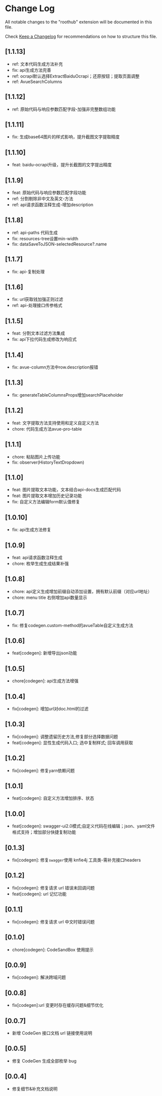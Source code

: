 # Change Log

All notable changes to the "roothub" extension will be documented in this file.

Check [Keep a Changelog](http://keepachangelog.com/) for recommendations on how to structure this file.

## [1.1.13]
- ref: 文本代码生成方法补充
- fix: api生成方法完善
- ref: ocrapi默认选择ExtractBaiduOcrapi；还原按钮；提取页面调整
- ref: AvueSearchColumns

## [1.1.12]
- ref: 原始代码与响应参数匹配字段-加强非完整数组功能

## [1.1.11]
- fix: 生成base64图片的样式影响，提升截图文字提取精度

## [1.1.10]
- feat: baidu-ocrapi升级，提升长截图的文字提出精度

## [1.1.9]
- feat: 原始代码与响应参数匹配字段功能
- ref: 分割剔除非中文及英文-方法
- ref: api请求函数注释生成-增加description

## [1.1.8]
- ref: api-paths 代码生成
- fix: resources-tree设置min-width
- fix: dataSaveToJSON-selectedResource?.name

## [1.1.7]
- fix: api-复制处理

## [1.1.6]
- fix: url获取钱加强正则过滤
- ref: api-处理接口传参格式

## [1.1.5]
- feat: 分割文本过滤方法集成
- fix: api下拉代码生成修改为响应式

## [1.1.4]
- fix: avue-column方法中row.description报错

## [1.1.3]
- fix: generateTableColumnsProps增加searchPlaceholder

## [1.1.2]
- feat: 文字提取方法支持使用和定义自定义方法
- chore: 代码生成方法avue-pro-table

## [1.1.1]
- chore: 粘贴图片上传功能
- fix: observer(HistoryTextDropdown)

## [1.1.0]

- feat: 图片提取文本功能，文本结合api-docs生成匹配代码
- feat: 图片提取文本增加历史记录功能
- fix: 自定义方法编辑form默认值修复

## [1.0.10]

- fix: api生成方法修复

## [1.0.9]

- feat: api请求函数注释生成
- chore: 枚举生成生成结果补强

## [1.0.8]

- chore: api定义生成增加前缀自动添加设置，拥有默认前缀（对应url地址）
- chore: menu title 右侧增加api数量显示

## [1.0.7]

- fix: 修复codegen.custom-method的avueTable自定义生成方法
## [1.0.6]

- feat[codegen]: 新增导出json功能

## [1.0.5]

- chore[codegen]: api生成方法增强

## [1.0.4]

- fix[codegen]: 增加url对doc.html的过滤

## [1.0.3]

- fix[codegen]: 调整遗留历史方法,修复部分选择数据问题
- feat[codegen]: 显性生成代码入口; 选中复制样式; 回车调用获取

## [1.0.2]

- fix[codegen]: 修复yarn依赖问题

## [1.0.1]

- feat[codegen]: 自定义方法增加排序、状态

## [1.0.0]

- feat[codegen]: swagger-ui2.0模式;自定义代码在线编辑；json、yaml文件格式支持；增加部分快捷复制功能

## [0.1.3]

- fix[codegen]: 修复`swagger`使用 knfie4j 工具类-需补充接口headers

## [0.1.2]

- fix[codegen]: 修复请求 url 错误未回调问题
- feat[codegen]: url 记忆功能

## [0.1.1]

- fix[codegen]: 修复请求 url 中文时错误问题

## [0.1.0]

- chore[codegen]: CodeSandBox 使用提示

## [0.0.9]

- fix[codegen]: 解决跨域问题

## [0.0.8]

- fix[codegen]:url 变更时存在缓存问题&细节优化

## [0.0.7]

- 新增 CodeGen 接口文档 url 链接使用说明

## [0.0.5]

- 修复 CodeGen 生成全部枚举 bug

## [0.0.4]

- 修复细节&补充文档说明
